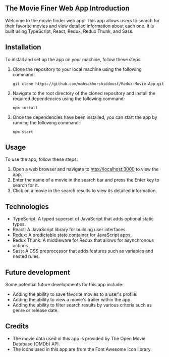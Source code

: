 <h2>The Movie Finer Web App Introduction</h2>

<p>Welcome to the movie finder web app! This app allows users to search for their favorite movies and view detailed information about each one. It is built using TypeScript, React, Redux, Redux Thunk, and Sass.</p>

<h2>Installation</h2>

<p>To install and set up the app on your machine, follow these steps:</p>

<ol>
  <li>Clone the repository to your local machine using the following command:
  <pre><code>git clone https://github.com/mahsakhorshiddoust/Redux-Movie-App.git</code></pre></li>
  <li>Navigate to the root directory of the cloned repository and install the required dependencies using the following command:
  <pre><code>npm install</code></pre></li>
  <li>Once the dependencies have been installed, you can start the app by running the following command:
  <pre><code>npm start</code></pre></li>
</ol>

<h2>Usage</h2>

<p>To use the app, follow these steps:</p>

<ol>
  <li>Open a web browser and navigate to <a href="http://localhost:3000">http://localhost:3000</a> to view the app.</li>
  <li>Enter the name of a movie in the search bar and press the Enter key to search for it.</li>
  <li>Click on a movie in the search results to view its detailed information.</li>
</ol>

<h2>Technologies</h2>

<ul>
  <li>TypeScript: A typed superset of JavaScript that adds optional static types.</li>
  <li>React: A JavaScript library for building user interfaces.</li>
  <li>Redux: A predictable state container for JavaScript apps.</li>
  <li>Redux Thunk: A middleware for Redux that allows for asynchronous actions.</li>
  <li>Sass: A CSS preprocessor that adds features such as variables and nested rules.</li>
</ul>

<h2>Future development</h2>

<p>Some potential future developments for this app include:</p>

<ul>
  <li>Adding the ability to save favorite movies to a user's profile.</li>
  <li>Adding the ability to view a movie's trailer within the app.</li>
  <li>Adding the ability to filter search results by various criteria such as genre or release date.</li>
</ul>

<h2>Credits</h2>

<ul>
  <li>The movie data used in this app is provided by The Open Movie Database (OMDb) API.</li>
  <li>The icons used in this app are from the Font Awesome icon library.</li>
</ul>

